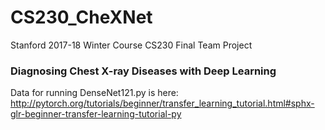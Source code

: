 # CS230_CheXNet
Stanford 2017-18 Winter Course CS230 Final Team Project 

### Diagnosing Chest X-ray Diseases with Deep Learning

Data for running DenseNet121.py is here: http://pytorch.org/tutorials/beginner/transfer_learning_tutorial.html#sphx-glr-beginner-transfer-learning-tutorial-py
